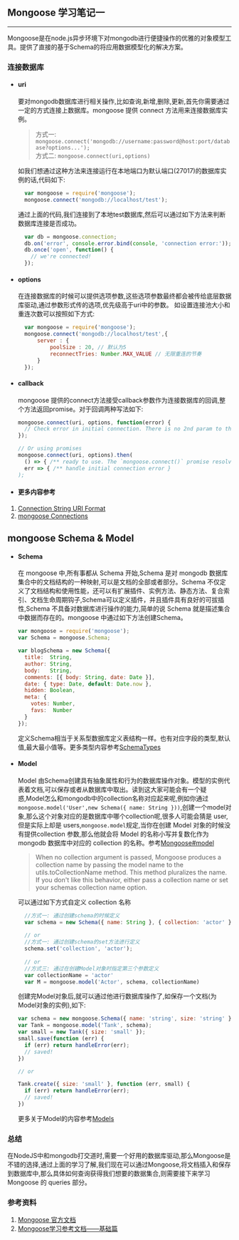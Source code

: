 ## Mongoose 学习笔记一

---

Mongoose是在node.js异步环境下对mongodb进行便捷操作的优雅的对象模型工具。提供了直接的基于Schema的将应用数据模型化的解决方案。

### 连接数据库 

* #### uri

  要对mongodb数据库进行相关操作,比如查询,新增,删除,更新,首先你需要通过一定的方式连接上数据库。mongoose 提供 connect 方法用来连接数据库实例。

  > 方式一: ``mongoose.connect('mongodb://username:password@host:port/database?options...');`` 
  <br>方式二: ``mongoose.connect(uri,options)``

  如我们想通过这种方法来连接运行在本地端口为默认端口(27017)的数据库实例的话,代码如下:

  ```javascript
    var mongoose = require('mongoose');
    mongoose.connect('mongodb://localhost/test');
  ```
  通过上面的代码,我们连接到了本地test数据库,然后可以通过如下方法来判断数据库连接是否成功。

  ```javascript
    var db = mongoose.connection;
    db.on('error', console.error.bind(console, 'connection error:'));
    db.once('open', function() {
      // we're connected!
    });
  ```
* #### options

  在连接数据库的时候可以提供选项参数,这些选项参数最终都会被传给底层数据库驱动,通过参数形式传的选项,优先级高于uri中的参数。
如设置连接池大小和重连次数可以按照如下方式:

  ```javascript
    var mongoose = require('mongoose');
    mongoose.connect('mongodb://localhost/test',{
        server : {
            poolSize : 20, // 默认为5
            reconnectTries: Number.MAX_VALUE // 无限重连的节奏
        }
    });
    ```

* #### callback

  mongoose 提供的connect方法接受callback参数作为连接数据库的回调,整个方法返回promise。对于回调两种写法如下:

    ```javascript
    mongoose.connect(uri, options, function(error) {
      // Check error in initial connection. There is no 2nd param to the callback.
    });
    
    // Or using promises
    mongoose.connect(uri, options).then(
      () => { /** ready to use. The `mongoose.connect()` promise resolves to undefined. */ },
      err => { /** handle initial connection error }
    );
    ```

* #### 更多内容参考
1. [Connection String URI Format](https://docs.mongodb.com/manual/reference/connection-string/)
2. [mongoose Connections](http://mongoosejs.com/docs/connections.html)


## mongoose Schema & Model

* #### Schema 
  在 mongoose 中,所有事都从 Schema 开始,Schema 是对 mongodb 数据库集合中的文档结构的一种映射,可以是文档的全部或者部分。Schema 不仅定义了文档结构和使用性能，还可以有扩展插件、实例方法、静态方法、复合索引、文档生命周期钩子,Schema可以定义插件，并且插件具有良好的可拔插性,Schema 不具备对数据库进行操作的能力,简单的说 Schema 就是描述集合中数据而存在的。mongoose 中通过如下方法创建Schema。

    ```javascript
    var mongoose = require('mongoose');
    var Schema = mongoose.Schema;
    
    var blogSchema = new Schema({
      title:  String,
      author: String,
      body:   String,
      comments: [{ body: String, date: Date }],
      date: { type: Date, default: Date.now },
      hidden: Boolean,
      meta: {
        votes: Number,
        favs:  Number
      }
    });
   ```

  定义Schema相当于关系型数据库定义表结构一样。也有对应字段的类型,默认值,最大最小值等。更多类型内容参考[SchemaTypes](http://mongoosejs.com/docs/schematypes.html)

* #### Model

  Model 由Schema创建具有抽象属性和行为的数据库操作对象。模型的实例代表着文档,可以保存或者从数据库中取出。读到这大家可能会有一个疑惑,Model怎么和mongodb中的collection名称对应起来呢,例如你通过``mongoose.model('User',new Schema({ name: String }))``,创建一个model对象,那么这个对象对应的是数据库中哪个collection呢,很多人可能会猜是 user, 但是实际上却是 users,``mongoose.model``规定,当你在创建 Model 对象的时候没有提供collection 参数,那么他就会将 Model 的名称小写并复数化作为 mongodb 数据库中对应的 collection 的名称。参考[Mongoose#model](http://mongoosejs.com/docs/api.html#utils_exports.toCollectionName)

  > When no collection argument is passed, Mongoose produces a collection name by passing the model name to the utils.toCollectionName method. This method pluralizes the name. If you don't like this behavior, either pass a collection name or set your schemas collection name option.

  可以通过如下方式自定义 collection 名称

  ```javascript
    //方式一: 通过创建schema的时候定义
    var schema = new Schema({ name: String }, { collection: 'actor' });
    
    // or
    //方式一: 通过创建schema的set方法进行定义
    schema.set('collection', 'actor');
    
    // or
    //方式三: 通过在创建Model对象时指定第三个参数定义
    var collectionName = 'actor'
    var M = mongoose.model('Actor', schema, collectionName)
   ```

  创建完Model对象后,就可以通过他进行数据库操作了,如保存一个文档(为Model对象的实例),如下:

    ```javascript
    var schema = new mongoose.Schema({ name: 'string', size: 'string' });
    var Tank = mongoose.model('Tank', schema);
    var small = new Tank({ size: 'small' });
    small.save(function (err) {
      if (err) return handleError(err);
      // saved!
    })
    
    // or
    
    Tank.create({ size: 'small' }, function (err, small) {
      if (err) return handleError(err);
      // saved!
    })
    ```

    更多关于Model的内容参考[Models](http://mongoosejs.com/docs/models.html)



### 总结
在NodeJS中和mongodb打交道时,需要一个好用的数据库驱动,那么Mongoose是不错的选择,通过上面的学习了解,我们现在可以通过Mongoose,将文档插入和保存到数据库中,那么具体如何查询获得我们想要的数据集合,则需要接下来学习 Mongoose 的 queries 部分。

### 参考资料

1. [Mongoose 官方文档](http://mongoosejs.com/docs/guide.html)
2. [Mongoose学习参考文档——基础篇](https://cnodejs.org/topic/504b4924e2b84515770103dd)